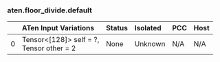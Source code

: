 ### aten.floor_divide.default
|    | ATen Input Variations                       | Status   | Isolated   | PCC   | Host   |
|---:|:--------------------------------------------|:---------|:-----------|:------|:-------|
|  0 | Tensor<[128]> self = ?,<br>Tensor other = 2 | None     | Unknown    | N/A   | N/A    |

